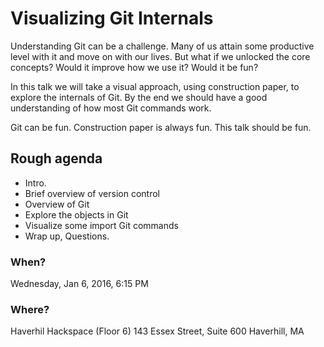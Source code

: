 # Visualizing Git Internals

Understanding Git can be a challenge. Many of us attain some productive level
with it and move on with our lives. But what if we unlocked the core concepts?
Would it improve how we use it? Would it be fun?

In this talk we will take a visual approach, using construction paper, to
explore the internals of Git. By the end we should have a good understanding
of how most Git commands work.

Git can be fun. Construction paper is always fun. This talk should be fun.

## Rough agenda

- Intro.
- Brief overview of version control
- Overview of Git
- Explore the objects in Git
- Visualize some import Git commands
- Wrap up, Questions.

### When?

Wednesday, Jan 6, 2016, 6:15 PM

### Where?

Haverhil Hackspace (Floor 6)
143 Essex Street, Suite 600 Haverhill, MA
